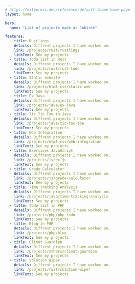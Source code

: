 ```yaml
---
# https://vitepress.dev/reference/default-theme-home-page
layout: home

hero:
  name: "List of projects made at Jobtrek"

features:
  - title: Rustlings
    details: Diffrent projects I have worked on.
    link: /projects/rust/rustlings
    linkText: See my projects
  - title: Todo list in Rust
    details: Diffrent projects I have worked on.
    link: /projects/rust/rust-todo
    linkText: See my projects
  - title: Static website
    details: Diffrent projects I have worked on.
    link: /projects/html-css/static-web
    linkText: See my projects
  - title: Ex Java
    details: Diffrent projects I have worked on.
    link: /projects/java/ex-java
    linkText: See my projects
  - title: Tic Tic Toe in Java
    details: Diffrent projects I have worked on.
    link: /projects/java/tic-tac-toe
    linkText: See my projects
  - title: Web Integration
    details: Diffrent projects I have worked on.
    link: /projects/html-css/web-integration
    linkText: See my projects
  - title: Exercices JavaScript
    details: Diffrent projects I have worked on.
    link: /projects/js/ex-js
    linkText: See my projects
  - title: Grade Calculator
    details: Diffrent projects I have worked on.
    link: /projects/js/grade-calculator
    linkText: See my projects
  - title: Time Tracking Analysis
    details: Diffrent projects I have worked on.
    link: /projects/java/time-tracking-analysis
    linkText: See my projects
  - title: Todo list in PHP
    details: Diffrent projects I have worked on.
    link: /projects/php/php-todo
    linkText: See my projects
  - title: Blog in PHP
    details: Diffrent projects I have worked on.
    link: /projects/php/blog
    linkText: See my projects
  - title: Climat Guardian
    details: Diffrent projects I have worked on.
    link: /projects/others/climat-guardian
    linkText: See my projects
  - title: Solution Wiper
    details: Diffrent projects I have worked on.
    link: /projects/rust/solution-wiper
    linkText: See my projects
---
```

